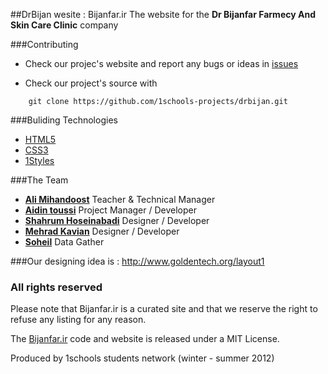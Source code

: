 ##DrBijan wesite : Bijanfar.ir
The website for the **Dr Bijanfar Farmecy And Skin Care Clinic** company


###Contributing

* Check our projec's website and report any bugs or ideas in [issues](https://github.com/1schools-projects/drbijan/issues)

* Check our project's source with
```
    git clone https://github.com/1schools-projects/drbijan.git
```


###Buliding Technologies
* [HTML5](http://ali.md/wiki/html5)
* [CSS3](http://ali.md/css3ref)
* [1Styles](http://ali.md/1styles)


###The Team
* [**Ali Mihandoost**](http://github.com/Alimd) Teacher  & Technical Manager
* [**Aidin toussi**](http://github.com/Aidin2c) Project Manager / Developer
* [**Shahrum Hoseinabadi**](https://github.com/Shahrum) Designer / Developer
* [**Mehrad Kavian**](https://github.com/MKDesign) Designer / Developer
* [**Soheil**](https://github.com/Soheil1999) Data Gather

###Our designing idea is : http://www.goldentech.org/layout1

### All rights reserved ###
Please note that Bijanfar.ir is a curated site and that we reserve the right to refuse any listing for any reason.

The [Bijanfar.ir](http://Bijanfar.ir) code and website is released under a MIT License.

Produced by 1schools students network (winter - summer 2012)
